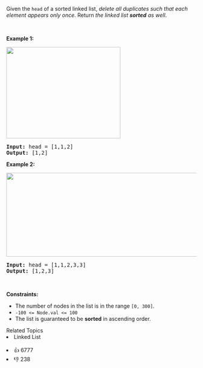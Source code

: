 <p>Given the <code>head</code> of a sorted linked list, <em>delete all duplicates such that each element appears only once</em>. Return <em>the linked list <strong>sorted</strong> as well</em>.</p>

<p>&nbsp;</p> 
<p><strong class="example">Example 1:</strong></p> 
<img alt="" src="https://assets.leetcode.com/uploads/2021/01/04/list1.jpg" style="width: 302px; height: 242px;" /> 
<pre>
<strong>Input:</strong> head = [1,1,2]
<strong>Output:</strong> [1,2]
</pre>

<p><strong class="example">Example 2:</strong></p> 
<img alt="" src="https://assets.leetcode.com/uploads/2021/01/04/list2.jpg" style="width: 542px; height: 222px;" /> 
<pre>
<strong>Input:</strong> head = [1,1,2,3,3]
<strong>Output:</strong> [1,2,3]
</pre>

<p>&nbsp;</p> 
<p><strong>Constraints:</strong></p>

<ul> 
 <li>The number of nodes in the list is in the range <code>[0, 300]</code>.</li> 
 <li><code>-100 &lt;= Node.val &lt;= 100</code></li> 
 <li>The list is guaranteed to be <strong>sorted</strong> in ascending order.</li> 
</ul>

<div><div>Related Topics</div><div><li>Linked List</li></div></div><br><div><li>👍 6777</li><li>👎 238</li></div>